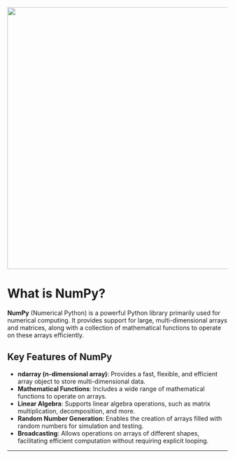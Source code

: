 <img style="margin-right: 30px " width="600" height="600" src="https://github.com/Tuhin4042/resource/blob/main/Numpy.png">

# What is NumPy?

**NumPy** (Numerical Python) is a powerful Python library primarily used for numerical computing. It provides support for large, multi-dimensional arrays and matrices, along with a collection of mathematical functions to operate on these arrays efficiently.

## Key Features of NumPy

- **ndarray (n-dimensional array)**: Provides a fast, flexible, and efficient array object to store multi-dimensional data.
- **Mathematical Functions**: Includes a wide range of mathematical functions to operate on arrays.
- **Linear Algebra**: Supports linear algebra operations, such as matrix multiplication, decomposition, and more.
- **Random Number Generation**: Enables the creation of arrays filled with random numbers for simulation and testing.
- **Broadcasting**: Allows operations on arrays of different shapes, facilitating efficient computation without requiring explicit looping.

---
